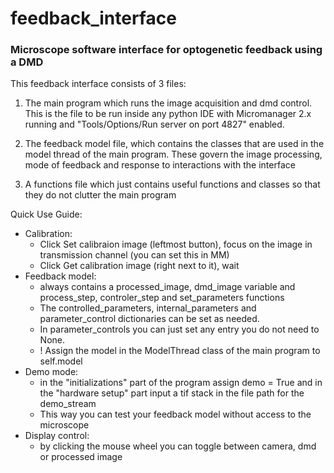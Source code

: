 # feedback_interface
### Microscope software interface for optogenetic feedback using a DMD

This feedback interface consists of 3 files:

1. The main program which runs the image acquisition and dmd control. 
This is the file to be run inside any python IDE with Micromanager 2.x running and "Tools/Options/Run server on port 4827" enabled.

2. The feedback model file, which contains the classes that are used in the model thread of the main program.
These govern the image processing, mode of feedback and response to interactions with the interface

3. A functions file which just contains useful functions and classes so that they do not clutter the main program


Quick Use Guide:

- Calibration:
  - Click Set calibraion image (leftmost button), focus on the image in transmission channel (you can set this in MM)
  - Click Get calibration image (right next to it), wait
- Feedback model:
  - always contains a processed_image, dmd_image variable and process_step, controler_step and set_parameters functions
  - The controlled_parameters, internal_parameters and parameter_control dictionaries can be set as needed.
  - In parameter_controls you can just set any entry you do not need to None.
  - ! Assign the model in the ModelThread class of the main program to self.model
- Demo mode: 
  - in the "initializations" part of the program assign demo = True and in the "hardware setup" part input a tif stack in the file path for the demo_stream
  - This way you can test your feedback model without access to the microscope
- Display control:
  - by clicking the mouse wheel you can toggle between camera, dmd or processed image
